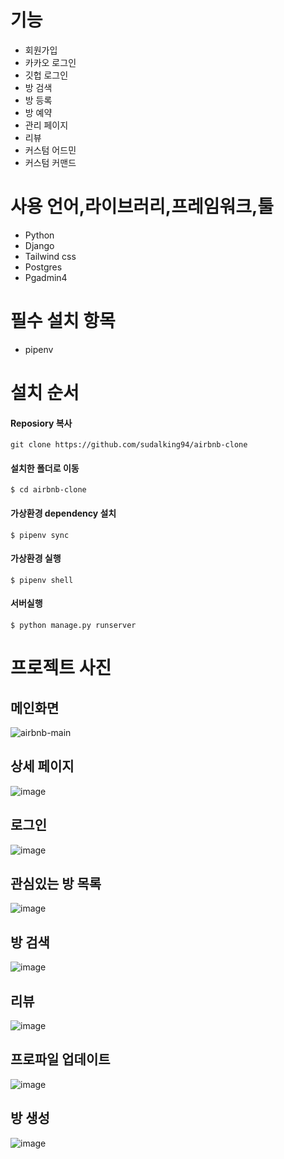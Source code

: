 # 기능

- 회원가입
- 카카오 로그인
- 깃헙 로그인
- 방 검색
- 방 등록
- 방 예약
- 관리 페이지
- 리뷰
- 커스텀 어드민
- 커스텀 커맨드

# 사용 언어,라이브러리,프레임워크,툴
- Python
- Django
- Tailwind css
- Postgres
- Pgadmin4

# 필수 설치 항목

- pipenv

# 설치 순서
#### Reposiory 복사
```
git clone https://github.com/sudalking94/airbnb-clone
```
#### 설치한 폴더로 이동
```
$ cd airbnb-clone
```

#### 가상환경 dependency 설치
```
$ pipenv sync
```

#### 가상환경 실행
```
$ pipenv shell
```

#### 서버실행
```
$ python manage.py runserver
```


# 프로젝트 사진
## 메인화면
![airbnb-main](https://user-images.githubusercontent.com/67311672/133045199-abfb5469-23d9-46ae-89f7-c8ceec785025.jpg)

## 상세 페이지
![image](https://raw.githubusercontent.com/sudalking94/my-website-demo/master/frontend/src/static/images/airbnb/airbnb-room-detail.jpg?token=AQBRQOHQN3GURVVAEL24HQTBH4COI)

## 로그인
![image](https://raw.githubusercontent.com/sudalking94/my-website-demo/master/frontend/src/static/images/airbnb/airbnb-login.jpg?token=AQBRQOHREBBWAKAEXXTKVLDBH4DMO)

## 관심있는 방 목록
![image](https://raw.githubusercontent.com/sudalking94/my-website-demo/master/frontend/src/static/images/airbnb/airbnb-fav.jpg?token=AQBRQOC6XEFPODIG6VLJEDTBH4DNW)

## 방 검색
![image](https://raw.githubusercontent.com/sudalking94/my-website-demo/master/frontend/src/static/images/airbnb/airbnb-search.jpg?token=AQBRQOF7SXZ65EMC55FP5JTBH4DO4)

## 리뷰
![image](https://raw.githubusercontent.com/sudalking94/my-website-demo/master/frontend/src/static/images/airbnb/airbnb-review.jpg?token=AQBRQOBYSRIRZ3XJUUPMKETBH4DJ6)

## 프로파일 업데이트
![image](https://raw.githubusercontent.com/sudalking94/my-website-demo/master/frontend/src/static/images/airbnb/airbnb-profile-update.jpg?token=AQBRQOELDHT5QFI4MZAP5Z3BH4C5Y)

## 방 생성
![image](https://raw.githubusercontent.com/sudalking94/my-website-demo/master/frontend/src/static/images/airbnb/airbnb-create-room.jpg?token=AQBRQOGGL5UXBSEQ3YI4N3TBH4C6W)
